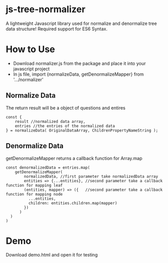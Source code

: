 # js-tree-normalizer
A lightweight Javascript library used for normalize and denormalize tree data structure! Required support for ES6 Syntax.


# How to Use
* Download normalizer.js from the package and place it into your javascript project
* In js file, import {normalizeData, getDenormalizeMapper} from '.../normalizer'

## Normalize Data
The return result will be a object of questions and entires
```
const {
    result //normalized data array,
    entries //the entries of the normalized data
} = normalizeData( OriginalDataArray, ChildrenPropertyNameString );
```

## Denormalize Data
getDenormalizeMapper returns a callback function for Array.map
```
const denormalizedData = entries.map(
    getDenormalizeMapper(
        normalizedData, //first parameter take normalizedData array
        entities => {...entities}, //second parameter take a callback function for mapping leaf
        (entities, mapper) => ({   //second parameter take a callback function for mapping node
          ...entities,
          children: entities.children.map(mapper)
        })
      )
  )
)
```
# Demo 
Download demo.html and open it for testing
